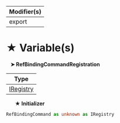 | Modifier(s)                            |
|----------------------------------------|
| export |

# &#9733; Variable(s)

&nbsp;&nbsp; **&#10148; RefBindingCommandRegistration**

| Type                        |
|-----------------------------|
| [IRegistry](/kernel/interface/di/iregistry) |

&nbsp;&nbsp;&nbsp;&nbsp;&nbsp; **&#9733; Initializer**

```ts
RefBindingCommand as unknown as IRegistry
```